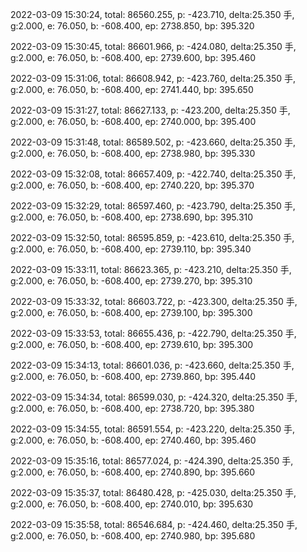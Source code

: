 2022-03-09 15:30:24, total: 86560.255, p: -423.710, delta:25.350 手, g:2.000, e: 76.050, b: -608.400, ep: 2738.850, bp: 395.320

2022-03-09 15:30:45, total: 86601.966, p: -424.080, delta:25.350 手, g:2.000, e: 76.050, b: -608.400, ep: 2739.600, bp: 395.460

2022-03-09 15:31:06, total: 86608.942, p: -423.760, delta:25.350 手, g:2.000, e: 76.050, b: -608.400, ep: 2741.440, bp: 395.650

2022-03-09 15:31:27, total: 86627.133, p: -423.200, delta:25.350 手, g:2.000, e: 76.050, b: -608.400, ep: 2740.000, bp: 395.400

2022-03-09 15:31:48, total: 86589.502, p: -423.660, delta:25.350 手, g:2.000, e: 76.050, b: -608.400, ep: 2738.980, bp: 395.330

2022-03-09 15:32:08, total: 86657.409, p: -422.740, delta:25.350 手, g:2.000, e: 76.050, b: -608.400, ep: 2740.220, bp: 395.370

2022-03-09 15:32:29, total: 86597.460, p: -423.790, delta:25.350 手, g:2.000, e: 76.050, b: -608.400, ep: 2738.690, bp: 395.310

2022-03-09 15:32:50, total: 86595.859, p: -423.610, delta:25.350 手, g:2.000, e: 76.050, b: -608.400, ep: 2739.110, bp: 395.340

2022-03-09 15:33:11, total: 86623.365, p: -423.210, delta:25.350 手, g:2.000, e: 76.050, b: -608.400, ep: 2739.270, bp: 395.310

2022-03-09 15:33:32, total: 86603.722, p: -423.300, delta:25.350 手, g:2.000, e: 76.050, b: -608.400, ep: 2739.100, bp: 395.300

2022-03-09 15:33:53, total: 86655.436, p: -422.790, delta:25.350 手, g:2.000, e: 76.050, b: -608.400, ep: 2739.610, bp: 395.300

2022-03-09 15:34:13, total: 86601.036, p: -423.660, delta:25.350 手, g:2.000, e: 76.050, b: -608.400, ep: 2739.860, bp: 395.440

2022-03-09 15:34:34, total: 86599.030, p: -424.320, delta:25.350 手, g:2.000, e: 76.050, b: -608.400, ep: 2738.720, bp: 395.380

2022-03-09 15:34:55, total: 86591.554, p: -423.220, delta:25.350 手, g:2.000, e: 76.050, b: -608.400, ep: 2740.460, bp: 395.460

2022-03-09 15:35:16, total: 86577.024, p: -424.390, delta:25.350 手, g:2.000, e: 76.050, b: -608.400, ep: 2740.890, bp: 395.660

2022-03-09 15:35:37, total: 86480.428, p: -425.030, delta:25.350 手, g:2.000, e: 76.050, b: -608.400, ep: 2740.010, bp: 395.630

2022-03-09 15:35:58, total: 86546.684, p: -424.460, delta:25.350 手, g:2.000, e: 76.050, b: -608.400, ep: 2740.980, bp: 395.680